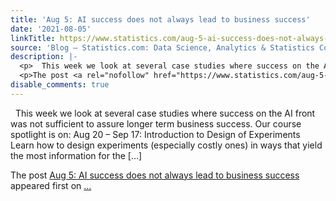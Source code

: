 ```yaml
---
title: 'Aug 5: AI success does not always lead to business success'
date: '2021-08-05'
linkTitle: https://www.statistics.com/aug-5-ai-success-does-not-always-lead-to-business-success/
source: 'Blog – Statistics.com: Data Science, Analytics & Statistics Courses'
description: |-
  <p>  This week we look at several case studies where success on the AI front was not sufficient to assure longer term business success. Our course spotlight is on: Aug 20 &#8211; Sep 17: Introduction to Design of Experiments Learn how to design experiments (especially costly ones) in ways that yield the most information for the [&#8230;]</p>
  <p>The post <a rel="nofollow" href="https://www.statistics.com/aug-5-ai-success-does-not-always-lead-to-business-success/">Aug 5: AI success does not always lead to business success</a> appeared first on <a rel="nofollow" href="https://www.statistics.com"> ...
disable_comments: true
---
```

<p>  This week we look at several case studies where success on the AI front was not sufficient to assure longer term business success. Our course spotlight is on: Aug 20 &#8211; Sep 17: Introduction to Design of Experiments Learn how to design experiments (especially costly ones) in ways that yield the most information for the [&#8230;]</p>
<p>The post <a rel="nofollow" href="https://www.statistics.com/aug-5-ai-success-does-not-always-lead-to-business-success/">Aug 5: AI success does not always lead to business success</a> appeared first on <a rel="nofollow" href="https://www.statistics.com"> ...